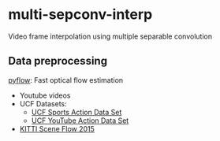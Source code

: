 # multi-sepconv-interp
Video frame interpolation using multiple separable convolution

## Data preprocessing
[pyflow](https://github.com/pathak22/pyflow): Fast optical flow estimation

- Youtube videos
- UCF Datasets:
  * [UCF Sports Action Data Set](http://crcv.ucf.edu/data/UCF_Sports_Action.php)
  * [UCF YouTube Action Data Set](http://crcv.ucf.edu/data/UCF_YouTube_Action.php)
- [KITTI Scene Flow 2015](http://www.cvlibs.net/datasets/kitti/eval_scene_flow.php)
